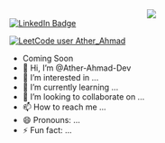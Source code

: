 <div id="header" align="center">
  <img src="https://i.giphy.com/media/v1.Y2lkPTc5MGI3NjExa21qcWRiZXU5cWRvemFhYXhjY2lpcnlvZTZvYm5lNGFnMWZjd3FibSZlcD12MV9pbnRlcm5hbF9naWZfYnlfaWQmY3Q9Zw/HzPtbOKyBoBFsK4hyc/giphy.gif">
</div>

<div id="badges">
  <a href="https://www.linkedin.com/in/ather-ahmad-android-developer/">
  <img src="https://img.shields.io/badge/LinkedIn-blue?style=for-the-badge&logo=linkedin&logoColor=white" alt="LinkedIn Badge"/>
  </a>
</div>

[![LeetCode user Ather_Ahmad](https://img.shields.io/badge/dynamic/json?style=for-the-badge&labelColor=black&color=%23ffa116&label=Solved&query=solvedOverTotal&url=https%3A%2F%2Fleetcode-badge.vercel.app%2Fapi%2Fusers%2FAther_Ahmad&logo=leetcode&logoColor=yellow)](https://leetcode.com/Ather_Ahmad/) 

- Coming Soon
- 👋 Hi, I’m @Ather-Ahmad-Dev
- 👀 I’m interested in ...
- 🌱 I’m currently learning ...
- 💞️ I’m looking to collaborate on ...
- 📫 How to reach me ...
- 😄 Pronouns: ...
- ⚡ Fun fact: ...
